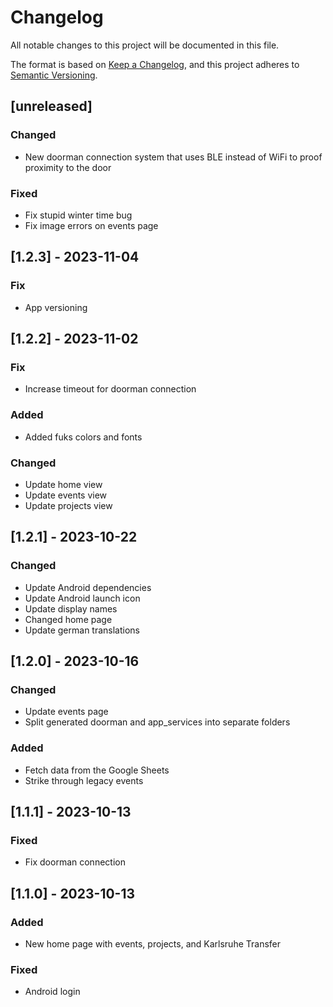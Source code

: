# Changelog

All notable changes to this project will be documented in this file.

The format is based on [Keep a Changelog](https://keepachangelog.com/en/1.0.0/),
and this project adheres to [Semantic Versioning](https://semver.org/spec/v2.0.0.html).

## [unreleased]

### Changed

- New doorman connection system that uses BLE instead of WiFi to proof proximity to the door

### Fixed

- Fix stupid winter time bug
- Fix image errors on events page

## [1.2.3] - 2023-11-04

### Fix

- App versioning

## [1.2.2] - 2023-11-02

### Fix

- Increase timeout for doorman connection

### Added

- Added fuks colors and fonts

### Changed

- Update home view
- Update events view
- Update projects view

## [1.2.1] - 2023-10-22

### Changed

- Update Android dependencies
- Update Android launch icon
- Update display names
- Changed home page
- Update german translations

## [1.2.0] - 2023-10-16

### Changed

- Update events page
- Split generated doorman and app_services into separate folders

### Added

- Fetch data from the Google Sheets
- Strike through legacy events

## [1.1.1] - 2023-10-13

### Fixed

- Fix doorman connection

## [1.1.0] - 2023-10-13

### Added

- New home page with events, projects, and Karlsruhe Transfer

### Fixed

- Android login
